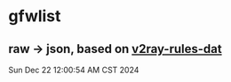 # gfwlist
## raw -> json, based on [v2ray-rules-dat](https://github.com/Loyalsoldier/v2ray-rules-dat)
Sun Dec 22 12:00:54 AM CST 2024

